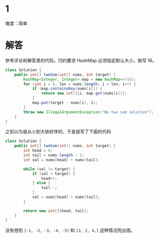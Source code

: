 1    
===

难度：简单

# 解答

参考评论和解答里的代码，归约要求 HashMap 必须指定默认大小，故写 16。

```java
class Solution {
    public int[] twoSum(int[] nums, int target) {
        HashMap<Integer, Integer> map = new HashMap<>(16);
        for (int i = 0, len = nums.length; i < len; i++) {
            if (map.containsKey(nums[i])) {
                return new int[]{i, map.get(nums[i])};
            }
            map.put(target - nums[i], i);
        }
        throw new IllegalArgumentException("No two sum solution");
    }
}
```

之前以为是从小到大排好序的，于是就写了下面的代码  

```java
class Solution {
    public int[] twoSum(int[] nums, int target) {
        int head = 0;
        int tail = nums.length - 1;
        int val = nums[head] + nums[tail];

        while (val != target) {
            if (val < target) {
                head++;
            } else {
                tail--;
            }
            val = nums[head] + nums[tail];
        }

        return new int[]{head, tail};
    }
}
```

没有想到 `[-1, -2, -3, -4, -5]` 和 `[3, 2, 4,]` 这种情况而出错。